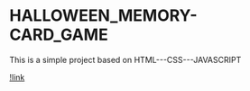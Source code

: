 # HALLOWEEN_MEMORY-CARD_GAME
This is a simple project based on HTML---CSS---JAVASCRIPT

[!link](https://umanggoel2001.github.io/devsnestweb/tha10_memory_card/)

